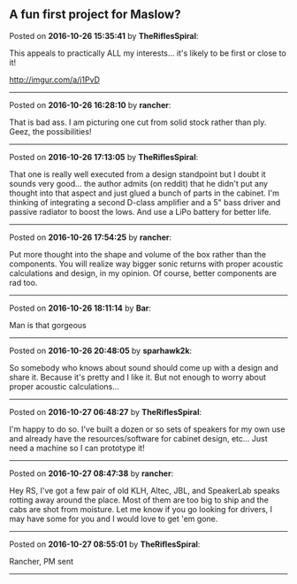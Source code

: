 ## A fun first project for Maslow?
Posted on **2016-10-26 15:35:41** by **TheRiflesSpiral**:

This appeals to practically ALL my interests... it's likely to be first or close to it!

http://imgur.com/a/j1PvD

---

Posted on **2016-10-26 16:28:10** by **rancher**:

That is bad ass.  I am picturing one cut from solid stock rather than ply.  Geez, the possibilities!

---

Posted on **2016-10-26 17:13:05** by **TheRiflesSpiral**:

That one is really well executed from a design standpoint but I doubt it sounds very good... the author admits (on reddit) that he didn't put any thought into that aspect and just glued a bunch of parts in the cabinet. I'm thinking of integrating a second D-class amplifier and a 5" bass driver and passive radiator to boost the lows. And use a LiPo battery for better life.

---

Posted on **2016-10-26 17:54:25** by **rancher**:

Put more thought into the shape and volume of the box rather than the components.  You will realize way bigger sonic returns with proper acoustic calculations and design, in my opinion.  Of course, better components are rad too.

---

Posted on **2016-10-26 18:11:14** by **Bar**:

Man is that gorgeous

---

Posted on **2016-10-26 20:48:05** by **sparhawk2k**:

So somebody who knows about sound should come up with a design and share it. Because it's pretty and I like it. But not enough to worry about proper acoustic calculations...

---

Posted on **2016-10-27 06:48:27** by **TheRiflesSpiral**:

I'm happy to do so. I've built a dozen or so sets of speakers for my own use and already have the resources/software for cabinet design, etc... Just need a machine so I can prototype it!

---

Posted on **2016-10-27 08:47:38** by **rancher**:

Hey RS, I've got a few pair of old KLH, Altec, JBL, and SpeakerLab speaks rotting away around the place.  Most of them are too big to ship and the cabs are shot from moisture.  Let me know if you go looking for drivers, I may have some for you and I would love to get 'em gone.

---

Posted on **2016-10-27 08:55:01** by **TheRiflesSpiral**:

Rancher, PM sent

---

